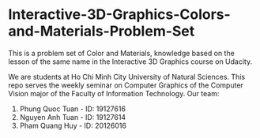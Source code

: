 # Interactive-3D-Graphics-Colors-and-Materials-Problem-Set
This is a problem set of Color and Materials, knowledge based on the lesson of the same name in the Interactive 3D Graphics course on Udacity.

We are students at Ho Chi Minh City University of Natural Sciences. This repo serves the weekly seminar on Computer Graphics of the Computer Vision major of the Faculty of Information Technology.
Our team:
1. Phung Quoc Tuan - ID: 19127616
2. Nguyen Anh Tuan - ID: 19127614
3. Pham Quang Huy - ID: 20126016
